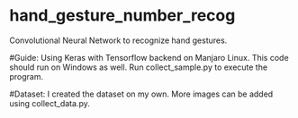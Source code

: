 # hand_gesture_number_recog

Convolutional Neural Network to recognize hand gestures.
 
#Guide:
Using Keras with Tensorflow backend on Manjaro Linux. This code should run on Windows as well.
Run collect_sample.py to execute the program.  

#Dataset:
I created the dataset on my own. More images can be added using collect_data.py.
